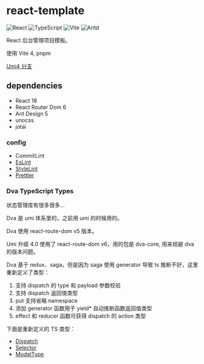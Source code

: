 # react-template

![React](https://img.shields.io/static/v1?label=React&message=v18&color=blue) ![TypeScript](https://img.shields.io/static/v1?label=TypeScript&message=v4&color=blue) ![Vite](https://img.shields.io/static/v1?label=Vite&message=v4&color=blue) ![Antd](https://img.shields.io/static/v1?label=Antd&message=v5&color=blue)

React 后台管理项目模板。

使用 Vite 4, pnpm

[Umi4 分支](https://github.com/liuw5367/react-template/tree/umi)

## dependencies

- React 18
- React Router Dom 6
- Ant Design 5
- unocss
- jotai

### config

- CommitLint
- [EsLint](.eslintrc.js)
- [StyleLint](.stylelintrc.js)
- [Prettier](.prettierrc.js)

### Dva TypeScript Types

状态管理库有很多很多...

Dva 是 umi 体系里的，之前用 umi 的时候用的。

Dva 使用 react-route-dom v5 版本。

Umi 升级 4.0 使用了 react-route-dom v6，用的包是 dva-core, 用来规避 dva 的版本问题。

Dva 基于 redux、saga，但是因为 saga 使用 generator 导致 ts 推断不好，这里重新定义了类型：

1. 支持 dispatch 的 type 和 payload 参数校验
2. 支持 dispatch 返回值类型
3. put 支持省略 namespace
4. 添加 generator 函数用于 yield\* 自动推断函数返回值类型
5. effect 和 reducer 函数可获得 dispatch 的 action 类型

下面是重新定义的 TS 类型：

- [Dispatch](https://github.com/liuw5367/examples/tree/main/frontend/dva-ts-vite/src/hooks/useDispatch.ts)
- [Selector](https://github.com/liuw5367/examples/tree/main/frontend/dva-ts-vite/src/hooks/useSelector.ts)
- [ModelType](https://github.com/liuw5367/examples/tree/main/frontend/dva-ts-vite/src/dva/redux.ts)
